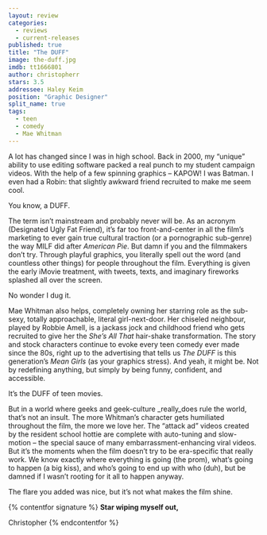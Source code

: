 ```yaml
---
layout: review
categories: 
  - reviews
  - current-releases
published: true
title: "The DUFF"
image: the-duff.jpg
imdb: tt1666801
author: christopherr
stars: 3.5
addressee: Haley Keim
position: "Graphic Designer"
split_name: true
tags: 
  - teen
  - comedy
  - Mae Whitman
---
```


A lot has changed since I was in high school. Back in 2000, my “unique” ability to use editing software packed a real punch to my student campaign videos. With the help of a few spinning graphics – KAPOW! I was Batman. I even had a Robin: that slightly awkward friend recruited to make me seem cool. 

You know, a DUFF.

The term isn’t mainstream and probably never will be. As an acronym (Designated Ugly Fat Friend), it’s far too front-and-center in all the film’s marketing to ever gain true cultural traction (or a pornographic sub-genre) the way MILF did after _American Pie_. But damn if you and the filmmakers don’t try. Through playful graphics, you literally spell out the word (and countless other things) for people throughout the film. Everything is given the early iMovie treatment, with tweets, texts, and imaginary fireworks splashed all over the screen. 

No wonder I dug it.

Mae Whitman also helps, completely owning her starring role as the sub-sexy, totally approachable, literal girl-next-door. Her chiseled neighbour, played by Robbie Amell, is a jackass jock and childhood friend who gets recruited to give her the _She’s All That_ hair-shake transformation. The story and stock characters continue to evoke every teen comedy ever made since the 80s, right up to the advertising that tells us _The DUFF_ is this generation’s _Mean Girls_ (as your graphics stress). And yeah, it might be. Not by redefining anything, but simply by being funny, confident, and accessible. 

It’s the DUFF of teen movies.

But in a world where geeks and geek-culture _really_does rule the world, that’s not an insult. The more Whitman’s character gets humiliated throughout the film, the more we love her. The “attack ad” videos created by the resident school hottie are complete with auto-tuning and slow-motion – the special sauce of many embarrassment-enhancing viral videos. But it’s the moments when the film doesn’t try to be era-specific that really work. We know exactly where everything is going (the prom), what’s going to happen (a big kiss), and who’s going to end up with who (duh), but be damned if I wasn’t rooting for it all to happen anyway.

The flare you added was nice, but it’s not what makes the film shine.

{% contentfor signature %}
**Star wiping myself out,**

Christopher
{% endcontentfor %}